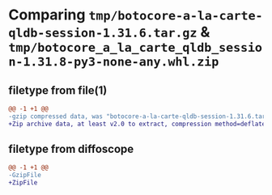 # Comparing `tmp/botocore-a-la-carte-qldb-session-1.31.6.tar.gz` & `tmp/botocore_a_la_carte_qldb_session-1.31.8-py3-none-any.whl.zip`

## filetype from file(1)

```diff
@@ -1 +1 @@
-gzip compressed data, was "botocore-a-la-carte-qldb-session-1.31.6.tar", last modified: Thu Jul 20 01:20:36 2023, max compression
+Zip archive data, at least v2.0 to extract, compression method=deflate
```

## filetype from diffoscope

```diff
@@ -1 +1 @@
-GzipFile
+ZipFile
```

